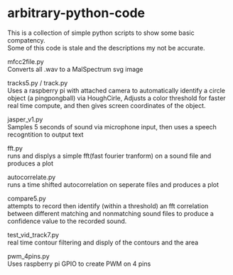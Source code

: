 # arbitrary-python-code
This is a collection of simple python scripts to show some basic compatency.  
Some of this code is stale and the descriptions my not be accurate.


mfcc2file.py  
Converts all .wav to a MalSpectrum svg image

tracks5.py / track.py  
Uses a raspberry pi with attached camera to automatically identify a circle object (a pingpongball) via HoughCirle, Adjusts a color threshold for faster real time compute, and then gives screen coordinates of the object.

jasper_v1.py  
Samples 5 seconds of sound via microphone input, then uses a speech recogntition to output text

fft.py  
runs and displys a simple fft(fast fourier tranform) on a sound file and produces a plot

autocorrelate.py  
runs a time shifted autocorrelation on seperate files and produces a plot

compare5.py  
attempts to record then identify (within a threshold) an fft correlation between different matching and nonmatching sound files to produce a confidence value to the recorded sound.

test_vid_track7.py  
real time contour filtering and disply of the contours and the area

pwm_4pins.py  
Uses raspberry pi GPIO to create PWM on 4 pins
